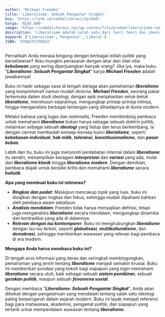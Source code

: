 ```yaml
---
author: 'Michael Freeden'
title: 'Liberalisme: Sebuah Pengantar Singkat'
buy: 'https://lynk.id/sabdaliterasi/npJXm4l'
harga: 'Rp35.000'
image: 'https://sabdaliterasi.xyz/wp-conten/file/produk/liberalisme-sebuah-pengantar-singkat.jpg'
description: 'Liberalisme adalah salah satu dari teori­ teori dan ideologi politis yang paling utama dan  meresap, namun tunduk pada tafsiran-tafsiran  serta penyalahgunaan-penyalahgunaan yang  berbeda-beda.'
keyword: ['Liberalisme','Pengantar','Liberal']
ISBN: '9786237378563'
---
```


<p>Pernahkah Anda merasa bingung dengan berbagai istilah politik yang berseliweran? Atau mungkin penasaran dengan akar dari nilai-nilai <em><strong>kebebasan</strong></em> yang sering diperjuangkan banyak orang? Jika iya, maka buku "<em><strong>Liberalisme: Sebuah Pengantar Singkat</strong></em>" karya <em><strong>Michael Freeden</strong></em> adalah jawabannya!</p><p>Buku ini hadir sebagai oase di tengah dahaga akan pemahaman <em><strong>liberalisme</strong></em> yang komprehensif namun mudah dicerna. <em><strong>Michael Freeden</strong></em>, seorang pakar terkemuka dalam studi ideologi, dengan apik menjabarkan seluk-beluk <em><strong>liberalisme</strong></em>, menelusuri sejarahnya, mengungkap prinsip-prinsip intinya, hingga menganalisis berbagai tantangan yang dihadapinya di dunia modern.</p><p>Melalui bahasa yang lugas dan sistematis, Freeden membimbing pembaca untuk memahami <em><strong>liberalisme</strong></em> bukan hanya sebagai sebuah doktrin politik, melainkan sebagai sebuah <em><strong>ideologi</strong></em> yang hidup dan terus berkembang. Ia dengan cermat membedah konsep-konsep kunci <em><strong>liberalisme</strong></em>, seperti <em><strong>kebebasan individual</strong></em>, <em><strong>hak milik</strong></em>, <em><strong>toleransi</strong></em>, <em><strong>konstitusionalisme</strong></em>, dan <em><strong>pasar bebas</strong></em>.</p><p>Lebih dari itu, buku ini juga menyoroti perdebatan internal dalam <em><strong>liberalisme</strong></em> itu sendiri, menampilkan beragam <em><strong>interpretasi</strong></em> dan <em><strong>variasi</strong></em> yang ada, mulai dari <em><strong>liberalisme klasik</strong></em> hingga <em><strong>liberalisme modern</strong></em>. Dengan demikian, pembaca diajak untuk berpikir kritis dan memahami <em><strong>liberalisme</strong></em> secara <em><strong>holistik</strong></em>.</p><p><strong>Apa yang membuat buku ini istimewa?</strong></p><ul><li><em><strong>Ringkas dan padat</strong></em>: Meskipun mencakup topik yang luas, buku ini disajikan dengan ringkas dan fokus, sehingga mudah dipahami bahkan oleh pembaca awam sekalipun.</li><li><em><strong>Analisis mendalam</strong></em>: Freeden tidak hanya menyajikan definisi, tetapi juga menganalisis <em><strong>liberalisme</strong></em> secara mendalam, mengungkap dinamika dan kontradiksi yang ada di dalamnya.</li><li><em><strong>Relevan dengan isu kontemporer</strong></em>: Buku ini menghubungkan <em><strong>liberalisme</strong></em> dengan isu-isu terkini, seperti <em><strong>globalisasi</strong></em>, <em><strong>multikulturalisme</strong></em>, dan <em><strong>demokrasi</strong></em>, sehingga memberikan wawasan yang relevan bagi pembaca di era modern.</li></ul><p><strong>Mengapa Anda harus membaca buku ini?</strong></p><p>Di tengah arus informasi yang deras dan seringkali membingungkan, pemahaman yang jernih tentang <em><strong>liberalisme</strong></em> menjadi semakin krusial. Buku ini memberikan pondasi yang kokoh bagi siapapun yang ingin memahami <em><strong>liberalisme</strong></em> secara utuh, baik sebagai sebuah <em><strong>sistem pemikiran</strong></em>, sebuah <em><strong>gerakan politik</strong></em>, maupun sebuah <em><strong>fenomena sosial</strong></em>.</p><p>Dengan membaca "<em><strong>Liberalisme: Sebuah Pengantar Singkat</strong></em>", Anda akan dibekali dengan pengetahuan yang mendalam tentang salah satu ideologi paling berpengaruh dalam sejarah modern. Buku ini layak menjadi referensi bagi para mahasiswa, akademisi, pengamat politik, dan siapapun yang tertarik untuk memperdalam wawasan tentang <em><strong>liberalisme</strong></em>.</p>
